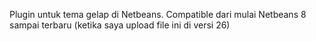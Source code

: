 Plugin untuk tema gelap di Netbeans.
Compatible dari mulai Netbeans 8 sampai terbaru (ketika saya upload file ini di versi 26)
